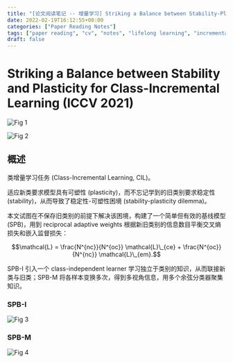 ```yaml
---
title: "[论文阅读笔记 -- 增量学习] Striking a Balance between Stability-Plasticity for CIL (ICCV 2021)"
date: 2022-02-19T16:12:55+08:00
categories: ["Paper Reading Notes"]
tags: ["paper reading", "cv", "notes", "lifelong learning", "incremental learning"]
draft: false
---
```


# Striking a Balance between Stability and Plasticity for Class-Incremental Learning (ICCV 2021)

![Fig 1](/images/2022/PRN192/1.png)

![Fig 2](/images/2022/PRN192/2.png)

## 概述

类增量学习任务 (Class-Incremental Learning, CIL)。  

适应新类要求模型具有可塑性 (plasticity)，而不忘记学到的旧类别要求稳定性 (stability)，从而导致了稳定性-可塑性困境 (stability-plasticity dilemma)。  

本文试图在不保存旧类别的前提下解决该困境，构建了一个简单但有效的基线模型 (SPB)，用到 reciprocal adaptive weights 根据新旧类别的信息数目平衡交叉熵损失和嵌入监督损失：  

$$\mathcal{L} = \frac{N^{nc}}{N^{oc}} \mathcal{L}\_{ce} + \frac{N^{oc}}{N^{nc}} \mathcal{L}\_{em}.$$

SPB-I 引入一个 class-independent learner 学习独立于类别的知识，从而联接新类与旧类；SPB-M 将各样本变换多次，得到多视角信息，用多个余弦分类器聚集知识。  

### SPB-I

![Fig 3](/images/2022/PRN192/3.png)

### SPB-M

![Fig 4](/images/2022/PRN192/4.png)

